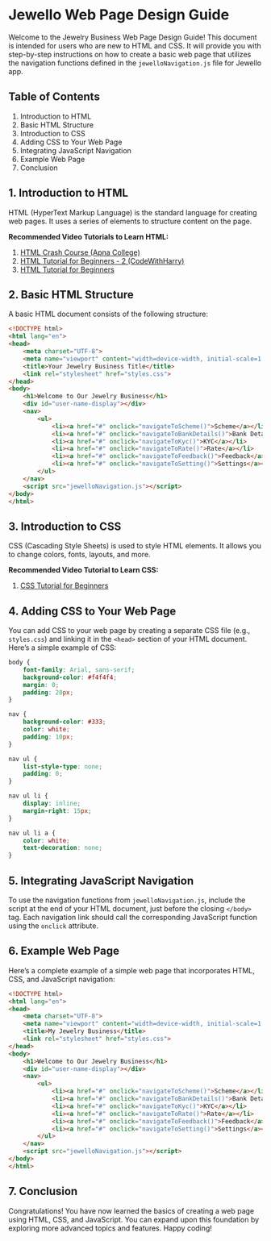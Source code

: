 
# Jewello Web Page Design Guide

Welcome to the Jewelry Business Web Page Design Guide! This document is intended for users who are new to HTML and CSS. It will provide you with step-by-step instructions on how to create a basic web page that utilizes the navigation functions defined in the `jewelloNavigation.js` file for Jewello app.

## Table of Contents
1. Introduction to HTML
2. Basic HTML Structure
3. Introduction to CSS
4. Adding CSS to Your Web Page
5. Integrating JavaScript Navigation
6. Example Web Page
7. Conclusion

## 1. Introduction to HTML
HTML (HyperText Markup Language) is the standard language for creating web pages. It uses a series of elements to structure content on the page.

**Recommended Video Tutorials to Learn HTML:**
1. [HTML Crash Course (Apna College)](https://youtu.be/HcOc7P5BMi4?si=ws4zplrYn0oXQDMC)
2. [HTML Tutorial for Beginners - 2 (CodeWithHarry)](https://youtu.be/Ut4RpySLM6Y?si=q0Q-kLfLAHvvavpm)
3. [HTML Tutorial for Beginners ](https://youtu.be/4dprtEzunIk?si=w9JiB5by79iOUrld)

## 2. Basic HTML Structure
A basic HTML document consists of the following structure:

```html
<!DOCTYPE html>
<html lang="en">
<head>
    <meta charset="UTF-8">
    <meta name="viewport" content="width=device-width, initial-scale=1.0">
    <title>Your Jewelry Business Title</title>
    <link rel="stylesheet" href="styles.css">
</head>
<body>
    <h1>Welcome to Our Jewelry Business</h1>
    <div id="user-name-display"></div>
    <nav>
        <ul>
            <li><a href="#" onclick="navigateToScheme()">Scheme</a></li>
            <li><a href="#" onclick="navigateToBankDetails()">Bank Details</a></li>
            <li><a href="#" onclick="navigateToKyc()">KYC</a></li>
            <li><a href="#" onclick="navigateToRate()">Rate</a></li>
            <li><a href="#" onclick="navigateToFeedback()">Feedback</a></li>
            <li><a href="#" onclick="navigateToSetting()">Settings</a></li>
        </ul>
    </nav>
    <script src="jewelloNavigation.js"></script>
</body>
</html>
```

## 3. Introduction to CSS
CSS (Cascading Style Sheets) is used to style HTML elements. It allows you to change colors, fonts, layouts, and more.

**Recommended Video Tutorial to Learn CSS:**
1. [CSS Tutorial for Beginners ](https://youtu.be/K1naz9wBwKU?si=L8MVi2pT17bsrHET)

## 4. Adding CSS to Your Web Page
You can add CSS to your web page by creating a separate CSS file (e.g., `styles.css`) and linking it in the `<head>` section of your HTML document. Here’s a simple example of CSS:

```css
body {
    font-family: Arial, sans-serif;
    background-color: #f4f4f4;
    margin: 0;
    padding: 20px;
}

nav {
    background-color: #333;
    color: white;
    padding: 10px;
}

nav ul {
    list-style-type: none;
    padding: 0;
}

nav ul li {
    display: inline;
    margin-right: 15px;
}

nav ul li a {
    color: white;
    text-decoration: none;
}
```

## 5. Integrating JavaScript Navigation
To use the navigation functions from `jewelloNavigation.js`, include the script at the end of your HTML document, just before the closing `</body>` tag. Each navigation link should call the corresponding JavaScript function using the `onclick` attribute.

## 6. Example Web Page
Here’s a complete example of a simple web page that incorporates HTML, CSS, and JavaScript navigation:

```html
<!DOCTYPE html>
<html lang="en">
<head>
    <meta charset="UTF-8">
    <meta name="viewport" content="width=device-width, initial-scale=1.0">
    <title>My Jewelry Business</title>
    <link rel="stylesheet" href="styles.css">
</head>
<body>
    <h1>Welcome to Our Jewelry Business</h1>
    <div id="user-name-display"></div>
    <nav>
        <ul>
            <li><a href="#" onclick="navigateToScheme()">Scheme</a></li>
            <li><a href="#" onclick="navigateToBankDetails()">Bank Details</a></li>
            <li><a href="#" onclick="navigateToKyc()">KYC</a></li>
            <li><a href="#" onclick="navigateToRate()">Rate</a></li>
            <li><a href="#" onclick="navigateToFeedback()">Feedback</a></li>
            <li><a href="#" onclick="navigateToSetting()">Settings</a></li>
        </ul>
    </nav>
    <script src="jewelloNavigation.js"></script>
</body>
</html>
```

## 7. Conclusion
Congratulations! You have now learned the basics of creating a web page using HTML, CSS, and JavaScript. You can expand upon this foundation by exploring more advanced topics and features. Happy coding!